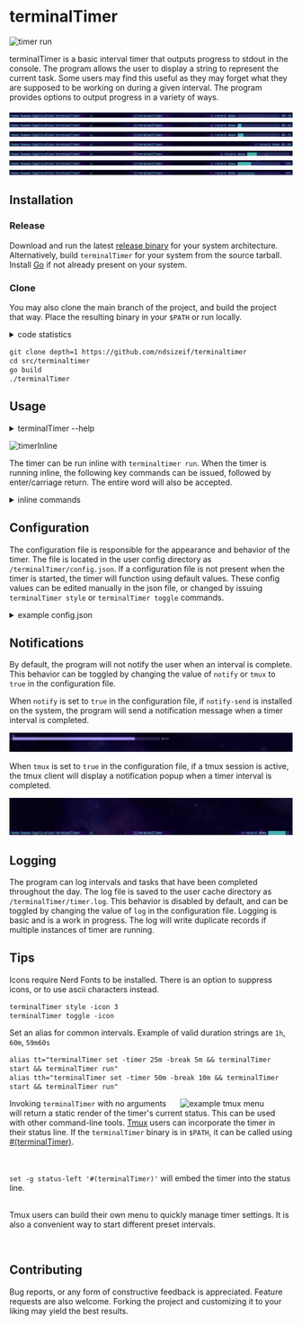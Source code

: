 # terminalTimer

![timer run](./assets/inline.gif)

terminalTimer is a basic interval timer that outputs progress to stdout in the console. The program
allows the user to display a string to represent the current task. Some users may find this useful
as they may forget what they are supposed to be working on during a given interval. The program
provides options to output progress in a variety of ways. 

![timerbar1](./assets/bar1.gif)
![timerbar2](./assets/bar2.gif)
![timerbar3](./assets/bar3.gif)
![timerbar4](./assets/bar4.gif)
![timerbar5](./assets/bar5.gif)
![timerbar6](./assets/bar6.gif)
![timerbar7](./assets/bar7.gif)

## Installation

### Release
Download and run the latest [release binary](https://github.com/ndsizeif/terminaltimer/releases) for
your system architecture. Alternatively, build `terminalTimer` for your system from the source
tarball. Install [Go](https://go.dev/doc/install) if not already present on your system. 

### Clone

You may also clone the main branch of the project, and build the project that way. Place the resulting binary
in your `$PATH` or run locally.

<details>
    <summary>code statistics</summary>

```
===============================================================================
 Language            Files        Lines         Code     Comments       Blanks
===============================================================================
 Go                     11         1886         1686           64          136
===============================================================================
 Total                  11         1886         1686           64          136
===============================================================================
```

</details>

```
git clone depth=1 https://github.com/ndsizeif/terminaltimer
cd src/terminaltimer
go build
./terminalTimer
```

## Usage

<details>
    <summary>terminalTimer --help</summary>

```
Usage of terminalTimer:
  start
        start timer
  stop
        stop timer
  pause
        pause timer
  resume
        start timer if paused
  break
        start break
  run
        display timer inline inside terminal
  task
        set the string for current task
  clear
        clear the string for current task
  status
        return current timer status
  info
        return current timer interval values
  clean
        delete timer log file
  help
        display full help

Usage of terminalTimer set (duration)
  -t, -timer
        set timer interval
  -b, -break
        set break interval
  -a, -alert
        set threshold to start alert

Usage of terminalTimer style (int)
  -w, -width
        style progress bar width
  -b, -bar
        style progress bar appearance
  -i, -icon
        style icon appearance

Usage of terminalTimer toggle
  -b, -bar
        turn progress bar on/off
  -l, -bell
        turn terminal bell on/off
  -c, -clock
        display time on/off
  -i, -icon
        display icons on/off
  -p, -percent
        display interval percentage on/off
  -r, -restart
        turn automatic timer restart on/off
  -v, -reverse
        timer displays time descending/ascending
  -n, -notify
        turn timer notifications on/off for notify-send
  -t, -tmux
        turn timer notifications on/off for tmux
```
</details>

![timerInline](./assets/inlineRun.gif)

The timer can be run inline with `terminaltimer run`. When the timer is running inline, the
following key commands can be issued, followed by enter/carriage return. The entire word will
also be accepted.

<details>
    <summary>inline commands</summary> 


| cmd | action   |
| --- | -------- |
| s   | start    |
| t   | stop     |
| q   | quit     |
| p   | pause    |
| r   | resume   |
| b   | break    |
| c   | clear    |

</details>

## Configuration

The configuration file is responsible for the appearance and behavior of the timer. The file is
located in the user config directory as `/terminalTimer/config.json`. If a configuration file is not
present when the timer is started, the timer will function using default values. These config values
can be edited manually in the json file, or changed by issuing `terminalTimer style` or
`terminalTimer toggle` commands.

<details>
    <summary>example config.json</summary>

```
{
	"barsize": 23,
	"barstyle": 1,
	"icon": 2,
	"tasklength": 20,
	"restart": false,
	"bell": false,
	"hidetime": false,
	"hidetask": false,
	"hideseconds": false,
	"hideicon": false,
	"hidebar": false,
	"reverse": true,
	"percent": false,
	"notify": true,
	"tmux": false,
	"log": false
}
```

</details>

## Notifications

By default, the program will not notify the user when an interval is complete.  This behavior can be
toggled by changing the value of `notify` or `tmux` to `true` in the configuration file. 

When `notify` is set to `true` in the configuration file, if `notify-send` is installed on the
system, the program will send a notification message when a timer interval is completed. 

![notifySend](./assets/notifySend.gif)

When `tmux` is set to `true` in the configuration file, if a tmux session is active, the tmux client
will display a notification popup when a timer interval is completed.

![notifyTmux](./assets/notifyTmux.gif)

## Logging

The program can log intervals and tasks that have been completed throughout the day.  The log file
is saved to the user cache directory as `/terminalTimer/timer.log`. This behavior is disabled by
default, and can be toggled by changing the value of `log` in the configuration file. Logging is
basic and is a work in progress. The log will write duplicate records if multiple instances of timer
are running.

## Tips

Icons require Nerd Fonts to be installed.  There is an option to suppress icons, or to use ascii
characters instead.

```
terminalTimer style -icon 3
terminalTimer toggle -icon
```

Set an alias for common intervals. Example of valid duration strings are `1h`, `60m`, `59m60s`
```
alias tt="terminalTimer set -timer 25m -break 5m && terminalTimer start && terminalTimer run"
alias tth="terminalTimer set -timer 50m -break 10m && terminalTimer start && terminalTimer run"
```

<img align="right" width="200" src="./assets/menuTmux.gif" title="example tmux menu">

Invoking `terminalTimer` with no arguments will return a static render of the timer's current
status.  This can be used with other command-line tools. [Tmux](https://github.com/tmux/tmux) users
can incorporate the timer in their status line.  If the `terminalTimer` binary is in `$PATH`, it can
be called using
[#(terminalTimer)](https://github.com/tmux/tmux/wiki/Getting-Started#embedded-commands). 

<br><br>
`set -g status-left '#(terminalTimer)'` will embed the timer into the status line.
<br><br>

Tmux users can build their own menu to quickly manage timer settings.  It is also
a convenient way to start different preset intervals.

<br clear="right"/>

## Contributing

Bug reports, or any form of constructive feedback is appreciated. Feature requests are also welcome.
Forking the project and customizing it to your liking may yield the best results.
